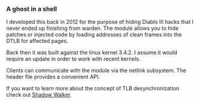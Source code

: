 ### A ghost in a shell

I developed this back in 2012 for the purpose of hiding Diablo III hacks that I never ended up finishing from warden. The module allows you to hide patches or injected code by loading addresses of clean frames into the DTLB for affected pages.

Back then it was built against the linux kernel 3.4.2. I assume it would require an update in order to work with recent kernels.

Clients can communicate with the module via the netlink subsystem. The header file provides a convenient API.

If you want to learn more about the concept of TLB desynchronization check out [Shadow Walker](https://www.blackhat.com/presentations/bh-jp-05/bh-jp-05-sparks-butler.pdf).

